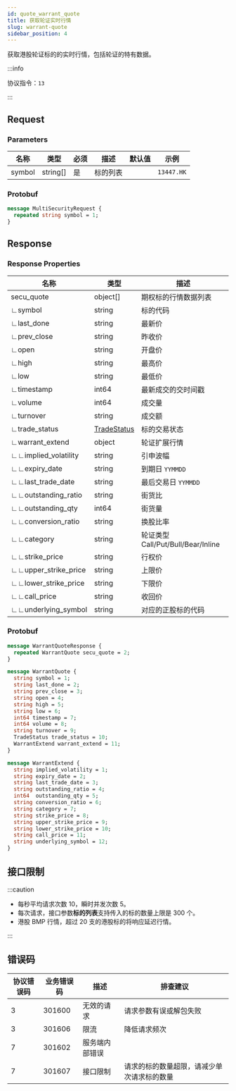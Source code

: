 ```yaml
---
id: quote_warrant_quote
title: 获取轮证实时行情
slug: warrant-quote
sidebar_position: 4
---
```


获取港股轮证标的的实时行情，包括轮证的特有数据。

:::info

协议指令：`13`

:::

## Request

### Parameters

| 名称   | 类型     | 必须 | 描述     | 默认值 | 示例       |
| ------ | -------- | ---- | -------- | ------ | ---------- |
| symbol | string[] | 是   | 标的列表 |        | `13447.HK` |

### Protobuf

```protobuf
message MultiSecurityRequest {
  repeated string symbol = 1;
}
```

## Response

### Response Properties

| 名称                 | 类型                                  | 描述                               |
| -------------------- | ------------------------------------- | ---------------------------------- |
| secu_quote           | object[]                              | 期权标的行情数据列表               |
| ∟symbol              | string                                | 标的代码                           |
| ∟last_done           | string                                | 最新价                             |
| ∟prev_close          | string                                | 昨收价                             |
| ∟open                | string                                | 开盘价                             |
| ∟high                | string                                | 最高价                             |
| ∟low                 | string                                | 最低价                             |
| ∟timestamp           | int64                                 | 最新成交的交时间戳                 |
| ∟volume              | int64                                 | 成交量                             |
| ∟turnover            | string                                | 成交额                             |
| ∟trade_status        | [TradeStatus](../objects#tradestatus) | 标的交易状态                       |
| ∟warrant_extend      | object                                | 轮证扩展行情                       |
| ∟∟implied_volatility | string                                | 引申波幅                           |
| ∟∟expiry_date        | string                                | 到期日 `YYMMDD`                    |
| ∟∟last_trade_date    | string                                | 最后交易日 `YYMMDD`                |
| ∟∟outstanding_ratio  | string                                | 街货比                             |
| ∟∟outstanding_qty    | int64                                 | 街货量                             |
| ∟∟conversion_ratio   | string                                | 换股比率                           |
| ∟∟category           | string                                | 轮证类型 Call/Put/Bull/Bear/Inline |
| ∟∟strike_price       | string                                | 行权价                             |
| ∟∟upper_strike_price | string                                | 上限价                             |
| ∟∟lower_strike_price | string                                | 下限价                             |
| ∟∟call_price         | string                                | 收回价                             |
| ∟∟underlying_symbol  | string                                | 对应的正股标的代码                 |

### Protobuf

```protobuf
message WarrantQuoteResponse {
  repeated WarrantQuote secu_quote = 2;
}

message WarrantQuote {
  string symbol = 1;
  string last_done = 2;
  string prev_close = 3;
  string open = 4;
  string high = 5;
  string low = 6;
  int64 timestamp = 7;
  int64 volume = 8;
  string turnover = 9;
  TradeStatus trade_status = 10;
  WarrantExtend warrant_extend = 11;
}

message WarrantExtend {
  string implied_volatility = 1;
  string expiry_date = 2;
  string last_trade_date = 3;
  string outstanding_ratio = 4;
  int64  outstanding_qty = 5;
  string conversion_ratio = 6;
  string category = 7;
  string strike_price = 8;
  string upper_strike_price = 9;
  string lower_strike_price = 10;
  string call_price = 11;
  string underlying_symbol = 12;
}
```

## 接口限制

:::caution

- 每秒平均请求次数 10，瞬时并发次数 5。
- 每次请求，接口参数**标的列表**支持传入的标的数量上限是 300 个。
- 港股 BMP 行情，超过 20 支的港股标的将响应延迟行情。

:::

## 错误码

| 协议错误码 | 业务错误码 | 描述           | 排查建议                                   |
| ---------- | ---------- | -------------- | ------------------------------------------ |
| 3          | 301600     | 无效的请求     | 请求参数有误或解包失败                     |
| 3          | 301606     | 限流           | 降低请求频次                               |
| 7          | 301602     | 服务端内部错误 |                                            |
| 7          | 301607     | 接口限制       | 请求的标的数量超限，请减少单次请求标的数量 |
